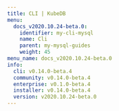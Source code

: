 ```yaml
---
title: CLI | KubeDB
menu:
  docs_v2020.10.24-beta.0:
    identifier: my-cli-mysql
    name: Cli
    parent: my-mysql-guides
    weight: 45
menu_name: docs_v2020.10.24-beta.0
info:
  cli: v0.14.0-beta.4
  community: v0.14.0-beta.4
  enterprise: v0.1.0-beta.4
  installer: v0.14.0-beta.4
  version: v2020.10.24-beta.0
---
```


